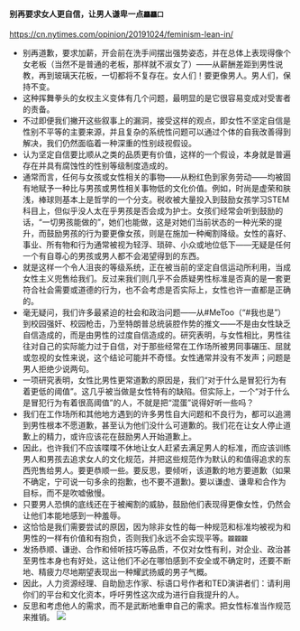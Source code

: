 #### 别再要求女人更自信，让男人谦卑一点`龘龘囗`
https://cn.nytimes.com/opinion/20191024/feminism-lean-in/
- 别再道歉，要求加薪，开会前在洗手间摆出强势姿态，并在总体上表现得像个女老板（当然不是普通的老板，那样就不淑女了）——从薪酬差距到男性说教，再到玻璃天花板，一切都将不复存在。女人们！要更像男人。男人们，保持不变。
- 这种挥舞拳头的女权主义变体有几个问题，最明显的是它很容易变成对受害者的责备。
- 不过即便我们撇开这些叙事上的漏洞，接受这样的观点，即女性不坚定自信是性别不平等的主要来源，并且复杂的系统性问题可以通过个体的自我改善得到解决，我们仍然面临着一种深重的性别歧视假设。
- 认为坚定自信要比顺从之类的品质更有价值，这样的一个假设，本身就是普遍存在并具有腐蚀性的性别等级制度造成的。
- 通常而言，任何与女孩或女性相关的事物——从粉红色到家务劳动——均被固有地赋予一种比与男孩或男性相关事物低的文化价值。例如，时尚是虚荣和肤浅，棒球则基本上是哲学的一个分支。税收被大量投入到鼓励女孩学习STEM科目上，但似乎没人太在乎男孩是否会成为护士。女孩们经常会听到鼓励的话，“一切男孩能做的”，她们也能做，这是对她们当前状态的一种光荣的提升，而鼓励男孩的行为要更像女孩，则是在施加一种阉割降级。女性的喜好、事业、所有物和行为通常被视为轻浮、琐碎、小众或地位低下——无疑是任何一个有自尊心的男孩或男人都不会渴望得到的东西。
- 就是这样一个令人沮丧的等级系统，正在被当前的坚定自信运动所利用，当成女性主义兜售给我们。反过来我们则几乎不会质疑男性标准是否真的是一套更符合社会需要或道德的行为，也不会考虑是否实际上，女性也许一直都是正确的。
- 毫无疑问，我们许多最紧迫的社会和政治问题——从#MeToo（“#我也是”）到校园强奸、校园枪击，乃至特朗普总统装腔作势的推文——不是由女性缺乏自信造成的，而是由男性的过度自信造成的。研究表明，与女性相比，男性往往对自己的实际能力过于自信，对于那些经常在工作场所被男同事碾压、屈就或忽视的女性来说，这个结论可能并不奇怪。女性通常并没有不发声；问题是男人拒绝少说两句。
- 一项研究表明，女性比男性更常道歉的原因是，我们“对于什么是冒犯行为有着更低的阈值”。这几乎被当做是女性特有的缺陷。但实际上，一个“对于什么是冒犯行为有着很高阈值”的人，不就是把“混蛋”说得好听一些吗？
- 我们在工作场所和其他地方遇到的许多男性自大问题和不良行为，都可以追溯到男性根本不愿道歉，甚至认为他们没什么可道歉的。我们花在让女人停止道歉上的精力，或许应该花在鼓励男人开始道歉上。
- 因此，也许我们不应该喋喋不休地让女人赶紧去满足男人的标准，而应该训练男人和男孩去追求女人的文化规范，并把这些规范作为默认的和值得追求的东西兜售给男人。要更恭顺一些。要反思，要倾听，该道歉的地方要道歉（如果不确定，宁可说一句多余的抱歉，也不要不道歉)。要以谦虚、谦卑和合作为目标，而不是吹嘘傲慢。
- 只要男人恐惧的底线还在于被阉割的威胁，鼓励他们表现得更像女性，仍然会让他们本能地感到一种羞辱。
- 这恰恰是我们需要尝试的原因，因为除非女性的每一种规范和标准均被视为和男性的一样有价值和有抱负，否则我们永远不会实现平等。`龖龖龖`
- 发扬恭顺、谦逊、合作和倾听技巧等品质，不仅对女性有利，对企业、政治甚至男性本身也有好处，这让他们不必在哪怕感到不安全或不确定时，还要不断地、精疲力尽地期望表现出一种耀武扬威的男子气概。
- 因此，人力资源经理、自助励志作家、标语口号作者和TED演讲者们：请利用你们的平台和文化资本，呼吁男性这次成为进行自我提升的人。
- 反思和考虑他人的需求，而不是武断地重申自己的需求。把女性标准当作规范来推销。
![](https://static01.nyt.com/images/2019/10/13/opinion/sunday/13whippman/13whippman-master1050.jpg)
